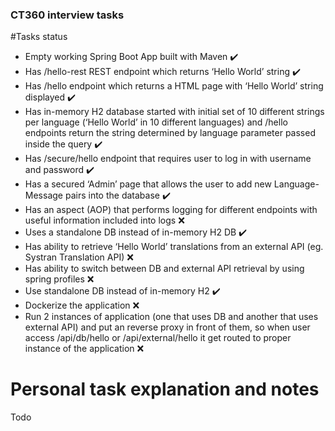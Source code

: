 ### CT360 interview tasks

#Tasks status
* Empty working Spring Boot App built with Maven :heavy_check_mark:
* Has /hello-rest REST endpoint which returns ‘Hello World’ string :heavy_check_mark:
* Has /hello endpoint which returns a HTML page with ‘Hello World’ string displayed :heavy_check_mark:
* Has in-memory H2 database started with initial set of 10 different strings per language (‘Hello World’ in 10 different languages) and /hello endpoints return the string determined by language parameter passed inside the query :heavy_check_mark:
* Has /secure/hello endpoint that requires user to log in with username and password :heavy_check_mark:
* Has a secured ‘Admin’ page that allows the user to add new Language-Message pairs into the database :heavy_check_mark:
* Has an aspect (AOP) that performs logging for different endpoints with useful information included into logs :x:
* Uses a standalone DB instead of in-memory H2 DB :heavy_check_mark:
* Has ability to retrieve ‘Hello World’ translations from an external API (eg. Systran Translation API) :x:
* Has ability to switch between DB and external API retrieval by using spring profiles :x:
* Use standalone DB instead of in-memory H2 :heavy_check_mark:
* Dockerize the application :x:
* Run 2 instances of application (one that uses DB and another that uses external API) and put an reverse proxy in front of them, so when user access /api/db/hello or /api/external/hello it get routed to proper instance of the application :x:


# Personal task explanation and notes 
Todo
